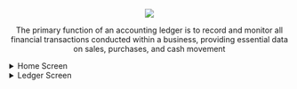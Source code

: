 <p align = "center"> <img src="https://github.com/YafreGuzz/Capstone1/assets/97078610/fa0ef490-4318-4d1f-9048-8b9a5efb828c" <p>
	
<p align = "center"> The primary function of an accounting ledger is to record and monitor all financial transactions conducted within a business, providing essential data on sales, purchases, and cash movement <p>

<details>
<summary>
Home Screen 
</summary> 

## Home Screen
![carbon](https://github.com/YafreGuzz/Capstone1/assets/97078610/dbe04589-4e59-429c-86cc-0d210b4b79ad)
<p align = "center"> <img src = "https://github.com/YafreGuzz/Capstone1/assets/97078610/1dcf6046-ce5f-4644-a41a-0a535f5603c2" <p>


## Add Deposit
<p align = "center"> <img src = "https://github.com/YafreGuzz/Capstone1/assets/97078610/def7eb21-03e6-4370-bf95-7b22dbb9d352" <p>

## Make Payment
Asks user for Debit Card information and saves to .csv file
<p align = "center"> <img src = "https://github.com/YafreGuzz/Capstone1/assets/97078610/6ec9274a-a694-438a-babf-bdcad825d18a" <p>
	
</details>

<details>
<summary>Ledger Screen</summary> 
<img src="https://github.com/YafreGuzz/Capstone1/assets/97078610/dfbbce8a-8b3f-43fa-be10-4ef280dee100"](https://github.com/YafreGuzz/Capstone1/assets/97078610/73310997-0fe5-46fd-9a3f-4b00328534da">
	
![image](https://github.com/YafreGuzz/Capstone1/assets/97078610/04167fd5-dcaa-41e9-8ce2-d173f52d06af)

## Display All Entries
![image](https://github.com/YafreGuzz/Capstone1/assets/97078610/41db0cf3-bb31-4b9c-9fbb-bc431f81f03f)

## Deposits
![image](https://github.com/YafreGuzz/Capstone1/assets/97078610/4217ba14-5225-401f-98e0-18681d08ff6d)

## Payments
![image](https://github.com/YafreGuzz/Capstone1/assets/97078610/99eecd6c-72dd-4d83-a42b-d9cf568b7063)

<details>	
<summary><b>Custom Search Screen</b></summary>	
	
Searched inside of transaction.csv files based on what the user wants. 
	
![carbon (2)](https://github.com/YafreGuzz/Capstone1/assets/97078610/83be07c7-afe5-4219-9b1e-7d8145e07f6f)
- ## Month to date
  ![image](https://github.com/YafreGuzz/Capstone1/assets/97078610/8cc502dd-5a4d-4974-9cc4-a13392f36e60)
- ## Previous Month
  ![image](https://github.com/YafreGuzz/Capstone1/assets/97078610/98de9d0c-0ba0-4b8b-b929-0a66da76a3c4)

- ## Year to Date
  ![image](https://github.com/YafreGuzz/Capstone1/assets/97078610/dfb0f2a9-4494-49de-b205-747d34a7e15e)

- ## Previous Year
  ![image](https://github.com/YafreGuzz/Capstone1/assets/97078610/d5de986f-c398-422a-bd19-308e92e607f6)

- ## Search by Vendor
  ![image](https://github.com/YafreGuzz/Capstone1/assets/97078610/1b1f0dfd-464b-4b1c-99e9-ab6d556b9ca0)

- ## Custom Search
  ![image](https://github.com/YafreGuzz/Capstone1/assets/97078610/468c67f5-48a1-47ce-a709-e7f5f8c72b42)

</details>

## Interesting Piece of Code
<p align = "center"> I found this piece of code interesting because it's basically the heart of the code since this is where we read everything that's inside of the file and everything that user input will be saved to this file. <p>
	
![carbon (3)](https://github.com/YafreGuzz/Capstone1/assets/97078610/fd733d1a-99f8-48fe-ad46-2589fc15ba74)



</details>
